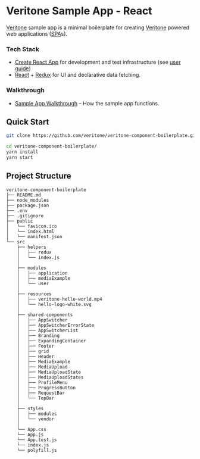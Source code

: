 # Veritone Sample App - React

[Veritone][veri] sample app is a minimal boilerplate for creating [Veritone][veri] powered web applications ([SPA](https://en.wikipedia.org/wiki/Single-page_application)s).


### Tech Stack

* [Create React App][cra] for development and test infrastructure (see [user guide][cradocs])
* [React][react] + [Redux][redux] for UI and declarative data fetching.


### Walkthrough


* [Sample App Walkthrough][saw] – How the sample app functions.



## Quick Start

```sh
git clone https://github.com/veritone/veritone-component-boilerplate.git

cd veritone-component-boilerplate/
yarn install
yarn start
```

## Project Structure

```
veritone-component-boilerplate
├── README.md
├── node_modules
├── package.json
├── .env
├── .gitignore
├── public
│   └── favicon.ico
│   └── index.html
│   └── manifest.json
└── src
    ├── helpers
    │   ├── redux
    │   └── index.js
    │
    ├── modules
    │   ├── application
    │   ├── mediaExample
    │   └── user
    │
    ├── resources
    │   ├── veritone-hello-world.mp4
    │   └── hello-logo-white.svg
    │
    ├── shared-components
    │   ├── AppSwitcher
    │   ├── AppSwitcherErrorState
    │   ├── AppSwitcherList
    │   ├── Branding
    │   ├── ExpandingContainer
    │   ├── Footer
    │   ├── grid
    │   ├── Header
    │   ├── MediaExample
    │   ├── MediaUpload
    │   ├── MediaUploadState
    │   ├── MediaUploadStates
    │   ├── ProfileMenu
    │   ├── ProgressButton
    │   ├── RequestBar
    │   └── TopBar
    │
    ├── styles
    │   ├── modules
    │   └── vendor
    │
    └── App.css
    └── App.js
    └── App.test.js
    └── index.js
    └── polyfill.js
```

[cra]: https://github.com/facebookincubator/create-react-app
[cradocs]: https://github.com/facebookincubator/create-react-app/blob/master/packages/react-scripts/template/README.md
[react]: https://facebook.github.io/react/
[redux]: http://redux.js.org/
[veri]: https://veritone.com/
[saw]: https://veritone-developer.atlassian.net/wiki/spaces/DOC/pages/17989665/Sample+App+Walkthrough